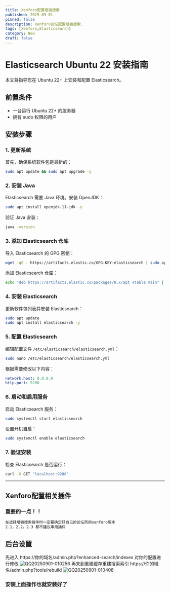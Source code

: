 ```yaml
---
title: Xenforo配置增强搜索
published: 2025-09-01
pinned: false
description: Xenforo论坛配置增强搜索.
tags: [Xenforo,Elasticsearch]
category: New
draft: false
---
```

# Elasticsearch Ubuntu 22 安装指南

本文将指导您在 Ubuntu 22+ 上安装和配置 Elasticsearch。

## 前置条件
- 一台运行 Ubuntu 22+ 的服务器
- 拥有 sudo 权限的用户

## 安装步骤

### 1. 更新系统
首先，确保系统软件包是最新的：
```bash
sudo apt update && sudo apt upgrade -y
```
### 2. 安装 Java
Elasticsearch 需要 Java 环境。安装 OpenJDK：
```bash
sudo apt install openjdk-11-jdk -y
```
验证 Java 安装：
```bash
java -version
```

### 3. 添加 Elasticsearch 仓库
导入 Elasticsearch 的 GPG 密钥：
```bash
wget -qO - https://artifacts.elastic.co/GPG-KEY-elasticsearch | sudo apt-key add -
```
添加 Elasticsearch 仓库：
```bash
echo "deb https://artifacts.elastic.co/packages/8.x/apt stable main" | sudo tee -a /etc/apt/sources.list.d/elastic-8.x.list
```

### 4. 安装 Elasticsearch
更新软件包列表并安装 Elasticsearch：
```bash
sudo apt update
sudo apt install elasticsearch -y
```

### 5. 配置 Elasticsearch
编辑配置文件 `/etc/elasticsearch/elasticsearch.yml`：
```bash
sudo nano /etc/elasticsearch/elasticsearch.yml
```
根据需要修改以下内容：
```yaml
network.host: 0.0.0.0
http.port: 9200
```

### 6. 启动和启用服务
启动 Elasticsearch 服务：
```bash
sudo systemctl start elasticsearch
```
设置开机自启：
```bash
sudo systemctl enable elasticsearch
```

### 7. 验证安装
检查 Elasticsearch 是否运行：
```bash
curl -X GET "localhost:9200"
```
---
## Xenforo配置相关插件

### 重要的一点！！
```bash
在选择增强搜索插件时一定要确定好自己的论坛所用xenforo版本
2.1，2.2，2.3 都不建议串用插件
```
## 后台设置
先进入 https://你的域名/admin.php?enhanced-search/indexes 对你的配置进行修改
![QQ20250901-010256](https://image.fkme.cyou/i/2025/09/01/1pd9k7.png)
再来到重建缓存重建搜索索引 https://你的域名/admin.php?tools/rebuild 
![QQ20250901-010408](https://image.fkme.cyou/i/2025/09/01/1q0m1d.png)
### 安装上面操作也就安装好了